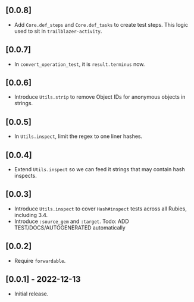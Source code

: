 ## [0.0.8]

* Add `Core.def_steps` and `Core.def_tasks` to create test steps. This logic used to sit
  in `trailblazer-activity`.

## [0.0.7]

* In `convert_operation_test`, it is `result.terminus` now.

## [0.0.6]

* Introduce `Utils.strip` to remove Object IDs for anonymous objects in strings.

## [0.0.5]

* In `Utils.inspect`, limit the regex to one liner hashes.

## [0.0.4]

* Extend `Utils.inspect` so we can feed it strings that may contain hash inspects.

## [0.0.3]

* Introduce `Utils.inspect` to cover `Hash#inspect` tests across all Rubies, including 3.4.
* Introduce `:source_gem` and `:target`.
Todo: ADD TEST/DOCS/AUTOGENERATED automatically

## [0.0.2]

* Require `forwardable`.

## [0.0.1] - 2022-12-13

- Initial release.
